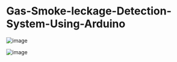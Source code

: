# Gas-Smoke-leckage-Detection-System-Using-Arduino
![image](https://github.com/Md-Rifat-Islam/Gas-Smoke-leckage-Detection-System-Using-Arduino/assets/73377455/6037bce1-32fb-4f0b-aa96-0d9fed4a8ee8)

![image](https://github.com/Md-Rifat-Islam/Gas-Smoke-leckage-Detection-System-Using-Arduino/assets/73377455/551d2146-117e-4fdf-b4f2-0d012ea5d92d)
